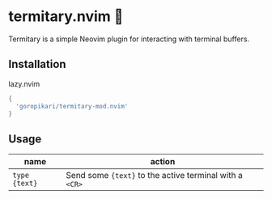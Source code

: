 termitary.nvim 🐜
=================

Termitary is a simple Neovim plugin for interacting with terminal buffers.

Installation
------------


lazy.nvim
```lua
{
  'goropikari/termitary-mod.nvim'
}
```

Usage
-----

| name             | action                                                   |
| ---------------- | -------------------------------------------------------- |
| `type {text}`    | Send some `{text}` to the active terminal with a `<CR>`  |
